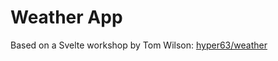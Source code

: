# Weather App

Based on a Svelte workshop by Tom Wilson: [hyper63/weather](https://github.com/hyper63/weather)